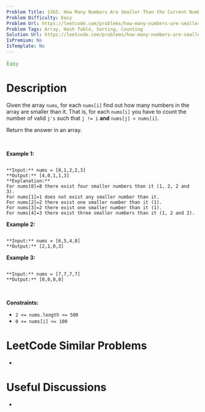 ```yaml
---
Problem Title: 1365. How Many Numbers Are Smaller Than the Current Number
Problem Difficulty: Easy
Problem Url: https://leetcode.com/problems/how-many-numbers-are-smaller-than-the-current-number/
Problem Tags: Array, Hash Table, Sorting, Counting
Solution Url: https://leetcode.com/problems/how-many-numbers-are-smaller-than-the-current-number/solution/
IsPremium: No
IsTemplate: No
---
```


<span style="color: rgb(67, 160, 71);">Easy</span>

# Description

Given the array `nums`, for each `nums[i]` find out how many numbers in the array are smaller than it. That is, for each `nums[i]` you have to count the number of valid `j's` such that `j != i` **and** `nums[j] < nums[i]`.


Return the answer in an array.


 


**Example 1:**



```

**Input:** nums = [8,1,2,2,3]
**Output:** [4,0,1,1,3]
**Explanation:** 
For nums[0]=8 there exist four smaller numbers than it (1, 2, 2 and 3). 
For nums[1]=1 does not exist any smaller number than it.
For nums[2]=2 there exist one smaller number than it (1). 
For nums[3]=2 there exist one smaller number than it (1). 
For nums[4]=3 there exist three smaller numbers than it (1, 2 and 2).

```

**Example 2:**



```

**Input:** nums = [6,5,4,8]
**Output:** [2,1,0,3]

```

**Example 3:**



```

**Input:** nums = [7,7,7,7]
**Output:** [0,0,0,0]

```

 


**Constraints:**


* `2 <= nums.length <= 500`
* `0 <= nums[i] <= 100`




# LeetCode Similar Problems

- []()

# Useful Discussions

- []()
